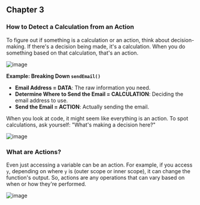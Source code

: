 ## Chapter 3

### How to Detect a Calculation from an Action

To figure out if something is a calculation or an action, think about decision-making. If there's a decision being made, it's a calculation. When you do something based on that calculation, that's an action.


![image](https://github.com/user-attachments/assets/0418bdca-68dd-43ae-a006-a4e206d6f8f3)

**Example: Breaking Down `sendEmail()`**

- **Email Address = DATA**: The raw information you need.
- **Determine Where to Send the Email = CALCULATION**: Deciding the email address to use.
- **Send the Email = ACTION**: Actually sending the email.

When you look at code, it might seem like everything is an action. To spot calculations, ask yourself: "What's making a decision here?"

![image](https://github.com/user-attachments/assets/71c7ebc2-ce46-4d43-9af4-fec2803b351b)

### What are Actions?

Even just accessing a variable can be an action. For example, if you access `y`, depending on where `y` is (outer scope or inner scope), it can change the function's output. So, actions are any operations that can vary based on when or how they're performed.

![image](https://github.com/user-attachments/assets/585e4137-2a70-45fd-b9f1-29091111f8c9)
